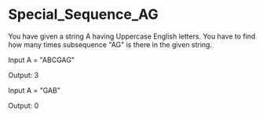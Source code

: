 # Special_Sequence_AG

You have given a string A having Uppercase English letters.
 You have to find how many times subsequence "AG" is there in the given string.

 Input
 A = "ABCGAG"
 
 Output:
 3

 Input
 A = "GAB"
 
 Output:
 0
